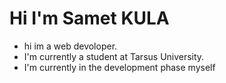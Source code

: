 # Hi I'm Samet KULA

+ hi im a web devoloper.
+ I'm currently a student at Tarsus University.
+ I'm currently in the development phase myself

